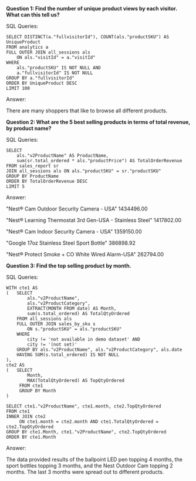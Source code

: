 **Question 1: Find the number of unique product views by each visitor. What can this tell us?**

SQL Queries:
```
SELECT DISTINCT(a."fullvisitorId"), COUNT(als."productSKU") AS UniqueProduct
FROM analytics a
FULL OUTER JOIN all_sessions als
	ON als."visitId" = a."visitId"
WHERE 
	als."productSKU" IS NOT NULL AND
	a."fullvisitorId" IS NOT NULL
GROUP BY a."fullvisitorId"
ORDER BY UniqueProduct DESC
LIMIT 100
```
Answer: 

There are many shoppers that like to browse all different products.

**Question 2: What are the 5 best selling products in terms of total revenue, by product name?**

SQL Queries:
```
SELECT 
	als."v2ProductName" AS ProductName,
	sum(sr.total_ordered * als."productPrice") AS TotalOrderRevenue
FROM sales_report sr
JOIN all_sessions als ON als."productSKU" = sr."productSKU"
GROUP BY ProductName
ORDER BY TotalOrderRevenue DESC
LIMIT 5
```
Answer:

"Nest® Cam Outdoor Security Camera - USA"	1434496.00

"Nest® Learning Thermostat 3rd Gen-USA - Stainless Steel"	1417802.00

"Nest® Cam Indoor Security Camera - USA"	1359150.00

"Google 17oz Stainless Steel Sport Bottle"	386898.92

"Nest® Protect Smoke + CO White Wired Alarm-USA"	262794.00

**Question 3: Find the top selling product by month.**

SQL Queries:
```
WITH cte1 AS
(	SELECT 
		als."v2ProductName",
		als."v2ProductCategory",
		EXTRACT(MONTH FROM date) AS Month,
		sum(s.total_ordered) AS TotalQtyOrdered
	FROM all_sessions als
	FULL OUTER JOIN sales_by_sku s
		ON s."productSKU" = als."productSKU"
	WHERE 
		city != 'not available in demo dataset' AND
		city != '(not set)' 
	GROUP BY als."v2ProductName", als."v2ProductCategory", als.date
	HAVING SUM(s.total_ordered) IS NOT NULL
),
cte2 AS 
( 	SELECT 
		Month,
	 	MAX(TotalQtyOrdered) AS TopQtyOrdered
	 FROM cte1
	 GROUP BY Month
)

SELECT cte1."v2ProductName", cte1.month, cte2.TopQtyOrdered 
FROM cte1
INNER JOIN cte2
	 ON cte1.month = cte2.month AND cte1.TotalQtyOrdered = cte2.TopQtyOrdered
GROUP BY cte1.Month, cte1."v2ProductName", cte2.TopQtyOrdered 
ORDER BY cte1.Month
```

Answer:

The data provided results of the ballpoint LED pen topping 4 months, the sport bottles topping 3 months, and the Nest Outdoor Cam topping 2 months. The last 3 months were spread out to different products. 
